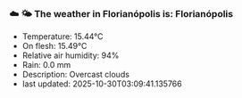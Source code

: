 ### ☁️ 🌤️  The weather in Florianópolis is: Florianópolis

- Temperature: 15.44°C
- On flesh: 15.49°C
- Relative air humidity: 94%
- Rain: 0.0 mm
- Description: Overcast clouds
- last updated: 2025-10-30T03:09:41.135766
